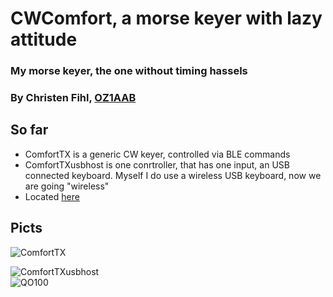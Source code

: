# CWComfort, a morse keyer with lazy attitude
### My morse keyer, the one without timing hassels
### By Christen Fihl, [OZ1AAB](https://www.fihl.net/oz1aab/)

## So far
* ComfortTX is a generic CW keyer, controlled via BLE commands
* ComfortTXusbhost is one conrtroller, that has one input, an USB connected keyboard. Myself I do use a wireless USB keyboard, now we are going "wireless"
* Located [here](https://github.com/Fihl/CWComfort)

## Picts

![ComfortTX](https://github.com/Fihl/CWComfort/blob/main/picts/ComfortTX.jpeg)

![ComfortTXusbhost](https://github.com/Fihl/CWComfort/blob/main/picts/USBkbd.jpeg)
<br>
![QO100](https://github.com/Fihl/CWComfort/blob/main/picts/QO100.jpeg)
